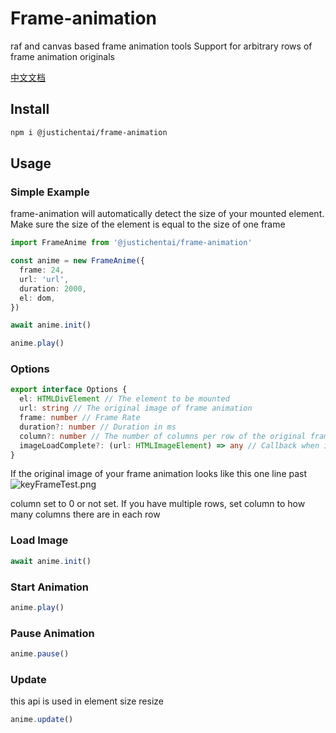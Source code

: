# Frame-animation

raf and canvas based frame animation tools
Support for arbitrary rows of frame animation originals

[中文文档](https://juejin.cn/post/7130862826486235167)

## Install

```bash
npm i @justichentai/frame-animation
```

## Usage

### Simple Example

frame-animation will automatically detect the size of your mounted element.
Make sure the size of the element is equal to the size of one frame
```ts
import FrameAnime from '@justichentai/frame-animation'

const anime = new FrameAnime({  
  frame: 24,  
  url: 'url',  
  duration: 2000,  
  el: dom,  
})  

await anime.init()

anime.play()
```

### Options

```ts
export interface Options {
  el: HTMLDivElement // The element to be mounted  
  url: string // The original image of frame animation 
  frame: number // Frame Rate  
  duration?: number // Duration in ms  
  column?: number // The number of columns per row of the original frame animation; 0 mean only one line;Default 0  
  imageLoadComplete?: (url: HTMLImageElement) => any // Callback when image is loaded  
}
```

If the original image of your frame animation looks like this one line past
![keyFrameTest.png](https://p9-juejin.byteimg.com/tos-cn-i-k3u1fbpfcp/9f6ef5f987184bb196f796533166d5a1~tplv-k3u1fbpfcp-watermark.image?)

column set to 0 or not set.
If you have multiple rows, set column to how many columns there are in each row

### Load Image

```ts
await anime.init()
```

### Start Animation

```ts
anime.play()
```

### Pause Animation

```ts
anime.pause()
```

### Update

this api is used in element size resize
```ts
anime.update()
```
